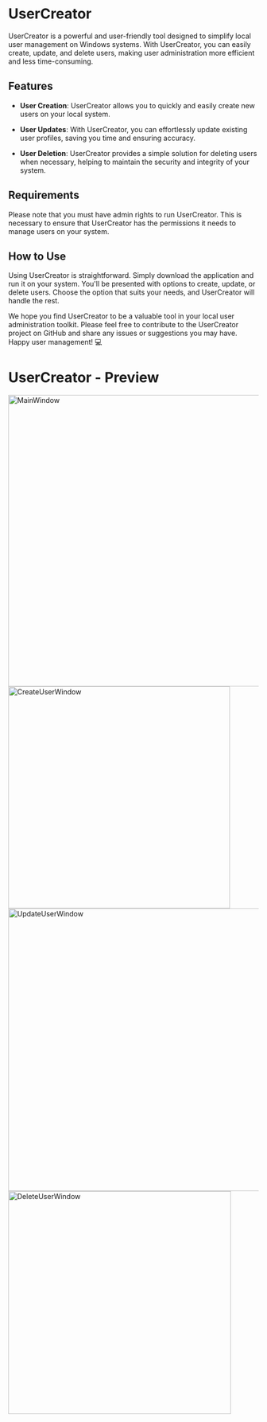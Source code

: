 # UserCreator

UserCreator is a powerful and user-friendly tool designed to simplify local user management on Windows systems. With UserCreator, you can easily create, update, and delete users, making user administration more efficient and less time-consuming.

## Features

- **User Creation**: UserCreator allows you to quickly and easily create new users on your local system.

- **User Updates**: With UserCreator, you can effortlessly update existing user profiles, saving you time and ensuring accuracy.

- **User Deletion**: UserCreator provides a simple solution for deleting users when necessary, helping to maintain the security and integrity of your system.

## Requirements

Please note that you must have admin rights to run UserCreator. This is necessary to ensure that UserCreator has the permissions it needs to manage users on your system.

## How to Use

Using UserCreator is straightforward. Simply download the application and run it on your system. You'll be presented with options to create, update, or delete users. Choose the option that suits your needs, and UserCreator will handle the rest.

We hope you find UserCreator to be a valuable tool in your local user administration toolkit. Please feel free to contribute to the UserCreator project on GitHub and share any issues or suggestions you may have. Happy user management! 💻

# UserCreator - Preview

<img width="586" alt="MainWindow" src="https://github.com/TwwcTech/UserCreator/assets/71518263/022b8673-7a59-4e34-a835-5d82a9ab98c8"> 

<img width="446" alt="CreateUserWindow" src="https://github.com/TwwcTech/UserCreator/assets/71518263/e5af43e7-7637-4db5-b8b1-8a16332a9cb7">
<img width="568" alt="UpdateUserWindow" src="https://github.com/TwwcTech/UserCreator/assets/71518263/df401ac8-d44c-4247-9587-59585840d32c"> 
<img width="448" alt="DeleteUserWindow" src="https://github.com/TwwcTech/UserCreator/assets/71518263/918dc61f-eee0-4788-8420-6206d69e0e6f">
